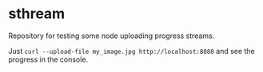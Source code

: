 # sthream
Repository for testing some node uploading progress streams.

Just ``curl --upload-file my_image.jpg http://localhost:8080`` and see the progress in the console.